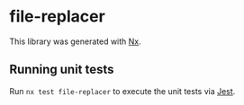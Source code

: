 # file-replacer

This library was generated with [Nx](https://nx.dev).

## Running unit tests

Run `nx test file-replacer` to execute the unit tests via [Jest](https://jestjs.io).
